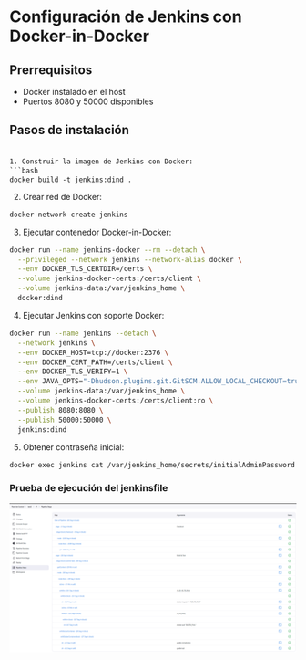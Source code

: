 # Configuración de Jenkins con Docker-in-Docker

## Prerrequisitos
- Docker instalado en el host
- Puertos 8080 y 50000 disponibles

## Pasos de instalación
```

1. Construir la imagen de Jenkins con Docker:
```bash
docker build -t jenkins:dind .
```

2. Crear red de Docker:
```bash
docker network create jenkins
```

3. Ejecutar contenedor Docker-in-Docker:
```bash
docker run --name jenkins-docker --rm --detach \
  --privileged --network jenkins --network-alias docker \
  --env DOCKER_TLS_CERTDIR=/certs \
  --volume jenkins-docker-certs:/certs/client \
  --volume jenkins-data:/var/jenkins_home \
  docker:dind
```

4. Ejecutar Jenkins con soporte Docker:
```bash
docker run --name jenkins --detach \
  --network jenkins \
  --env DOCKER_HOST=tcp://docker:2376 \
  --env DOCKER_CERT_PATH=/certs/client \
  --env DOCKER_TLS_VERIFY=1 \
  --env JAVA_OPTS="-Dhudson.plugins.git.GitSCM.ALLOW_LOCAL_CHECKOUT=true" \
  --volume jenkins-data:/var/jenkins_home \
  --volume jenkins-docker-certs:/certs/client:ro \
  --publish 8080:8080 \
  --publish 50000:50000 \
  jenkins:dind
```

5. Obtener contraseña inicial:
```bash
docker exec jenkins cat /var/jenkins_home/secrets/initialAdminPassword
```



### Prueba de ejecución del jenkinsfile
![alt text](./Captura%20de%20pantalla%202025-03-30%20145048.png)